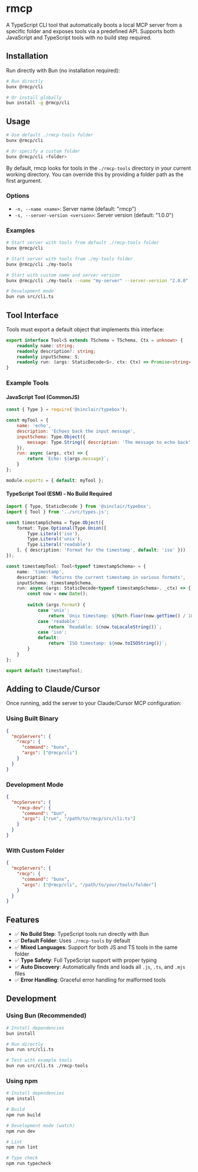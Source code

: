 # rmcp

A TypeScript CLI tool that automatically boots a local MCP server from a specific folder and exposes tools via a predefined API. Supports both JavaScript and TypeScript tools with no build step required.

## Installation

Run directly with Bun (no installation required):

```bash
# Run directly
bunx @rmcp/cli

# Or install globally  
bun install -g @rmcp/cli
```

## Usage

```bash
# Use default ./rmcp-tools folder
bunx @rmcp/cli

# Or specify a custom folder
bunx @rmcp/cli <folder>
```

By default, rmcp looks for tools in the `./rmcp-tools` directory in your current working directory. You can override this by providing a folder path as the first argument.

### Options

- `-n, --name <name>`: Server name (default: "rmcp")
- `-s, --server-version <version>`: Server version (default: "1.0.0")

### Examples

```bash
# Start server with tools from default ./rmcp-tools folder
bunx @rmcp/cli

# Start server with tools from ./my-tools folder
bunx @rmcp/cli ./my-tools

# Start with custom name and server version
bunx @rmcp/cli ./my-tools --name "my-server" --server-version "2.0.0"

# Development mode
bun run src/cli.ts
```

## Tool Interface

Tools must export a default object that implements this interface:

```typescript
export interface Tool<S extends TSchema = TSchema, Ctx = unknown> {
    readonly name: string;
    readonly description?: string;
    readonly inputSchema: S;
    readonly run: (args: StaticDecode<S>, ctx: Ctx) => Promise<string>;
}
```

### Example Tools

#### JavaScript Tool (CommonJS)

```javascript
const { Type } = require('@sinclair/typebox');

const myTool = {
    name: 'echo',
    description: 'Echoes back the input message',
    inputSchema: Type.Object({
        message: Type.String({ description: 'The message to echo back' })
    }),
    run: async (args, ctx) => {
        return `Echo: ${args.message}`;
    }
};

module.exports = { default: myTool };
```

#### TypeScript Tool (ESM) - No Build Required

```typescript
import { Type, StaticDecode } from '@sinclair/typebox';
import { Tool } from '../src/types.js';

const timestampSchema = Type.Object({
    format: Type.Optional(Type.Union([
        Type.Literal('iso'),
        Type.Literal('unix'), 
        Type.Literal('readable')
    ], { description: 'Format for the timestamp', default: 'iso' }))
});

const timestampTool: Tool<typeof timestampSchema> = {
    name: 'timestamp',
    description: 'Returns the current timestamp in various formats',
    inputSchema: timestampSchema,
    run: async (args: StaticDecode<typeof timestampSchema>, _ctx) => {
        const now = new Date();
        
        switch (args.format) {
            case 'unix':
                return `Unix timestamp: ${Math.floor(now.getTime() / 1000)}`;
            case 'readable':
                return `Readable: ${now.toLocaleString()}`;
            case 'iso':
            default:
                return `ISO timestamp: ${now.toISOString()}`;
        }
    }
};

export default timestampTool;
```

## Adding to Claude/Cursor

Once running, add the server to your Claude/Cursor MCP configuration:

### Using Built Binary

```json
{
  "mcpServers": {
    "rmcp": {
      "command": "bunx",
      "args": ["@rmcp/cli"]
    }
  }
}
```

### Development Mode

```json
{
  "mcpServers": {
    "rmcp-dev": {
      "command": "bun",
      "args": ["run", "/path/to/rmcp/src/cli.ts"]
    }
  }
}
```

### With Custom Folder

```json
{
  "mcpServers": {
    "rmcp": {
      "command": "bunx",
      "args": ["@rmcp/cli", "/path/to/your/tools/folder"]
    }
  }
}
```

## Features

- ✅ **No Build Step**: TypeScript tools run directly with Bun
- ✅ **Default Folder**: Uses `./rmcp-tools` by default
- ✅ **Mixed Languages**: Support for both JS and TS tools in the same folder
- ✅ **Type Safety**: Full TypeScript support with proper typing
- ✅ **Auto Discovery**: Automatically finds and loads all `.js`, `.ts`, and `.mjs` files
- ✅ **Error Handling**: Graceful error handling for malformed tools

## Development

### Using Bun (Recommended)

```bash
# Install dependencies
bun install

# Run directly
bun run src/cli.ts

# Test with example tools
bun run src/cli.ts ./rmcp-tools
```

### Using npm

```bash
# Install dependencies
npm install

# Build
npm run build

# Development mode (watch)
npm run dev

# Lint
npm run lint

# Type check
npm run typecheck
```